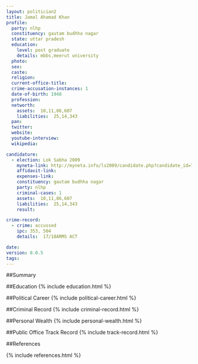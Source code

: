 ```yaml
---
layout: politician2
title: Jamal Ahamad Khan
profile: 
  party: nlhp
  constituency: gautam budhha nagar
  state: uttar pradesh
  education: 
    level: post graduate
    details: mbbs,meerut university
  photo: 
  sex: 
  caste: 
  religion: 
  current-office-title: 
  crime-accusation-instances: 1
  date-of-birth: 1948
  profession: 
  networth: 
    assets:  10,11,86,607
    liabilities:  25,14,343
  pan: 
  twitter: 
  website: 
  youtube-interview: 
  wikipedia: 

candidature: 
  - election: Lok Sabha 2009
    myneta-link: http://myneta.info/ls2009/candidate.php?candidate_id=7052
    affidavit-link: 
    expenses-link: 
    constituency: gautam budhha nagar 
    party: nlhp
    criminal-cases: 1
    assets:  10,11,86,607
    liabilities:  25,14,343
    result:  

crime-record: 
  - crime: accussed
    ipc: 353, 504
    details:  17/18ARMS ACT  

date: 
version: 0.0.5
tags: 
---
```

##Summary


##Education
{% include education.html %}


##Political Career
{% include political-career.html %}


##Criminal Record
{% include criminal-record.html %}


##Personal Wealth
{% include personal-wealth.html %}


##Public Office Track Record
{% include track-record.html %}


##References


{% include references.html %}